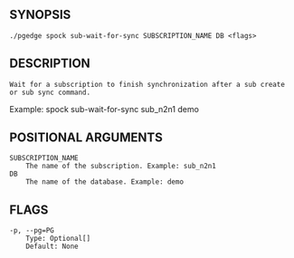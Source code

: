 ## SYNOPSIS
    ./pgedge spock sub-wait-for-sync SUBSCRIPTION_NAME DB <flags>
 
## DESCRIPTION
    Wait for a subscription to finish synchronization after a sub create or sub sync command. 

Example: spock sub-wait-for-sync sub_n2n1 demo
 
## POSITIONAL ARGUMENTS
    SUBSCRIPTION_NAME
        The name of the subscription. Example: sub_n2n1
    DB
        The name of the database. Example: demo
 
## FLAGS
    -p, --pg=PG
        Type: Optional[]
        Default: None
